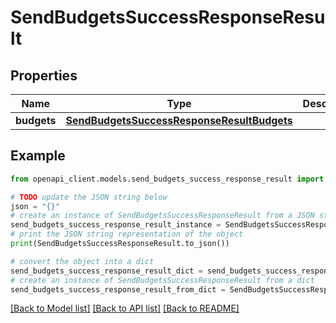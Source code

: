 # SendBudgetsSuccessResponseResult


## Properties

Name | Type | Description | Notes
------------ | ------------- | ------------- | -------------
**budgets** | [**SendBudgetsSuccessResponseResultBudgets**](SendBudgetsSuccessResponseResultBudgets.md) |  | 

## Example

```python
from openapi_client.models.send_budgets_success_response_result import SendBudgetsSuccessResponseResult

# TODO update the JSON string below
json = "{}"
# create an instance of SendBudgetsSuccessResponseResult from a JSON string
send_budgets_success_response_result_instance = SendBudgetsSuccessResponseResult.from_json(json)
# print the JSON string representation of the object
print(SendBudgetsSuccessResponseResult.to_json())

# convert the object into a dict
send_budgets_success_response_result_dict = send_budgets_success_response_result_instance.to_dict()
# create an instance of SendBudgetsSuccessResponseResult from a dict
send_budgets_success_response_result_from_dict = SendBudgetsSuccessResponseResult.from_dict(send_budgets_success_response_result_dict)
```
[[Back to Model list]](../README.md#documentation-for-models) [[Back to API list]](../README.md#documentation-for-api-endpoints) [[Back to README]](../README.md)


